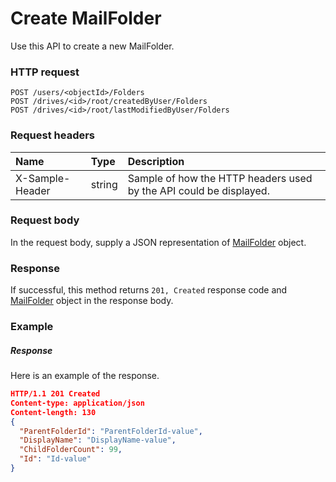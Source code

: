 # Create MailFolder

Use this API to create a new MailFolder.
### HTTP request
```http
POST /users/<objectId>/Folders
POST /drives/<id>/root/createdByUser/Folders
POST /drives/<id>/root/lastModifiedByUser/Folders

```
### Request headers
| Name       | Type | Description|
|:---------------|:--------|:----------|
| X-Sample-Header  | string  | Sample of how the HTTP headers used by the API could be displayed.|

### Request body
In the request body, supply a JSON representation of [MailFolder](../resources/mailfolder.md) object.


### Response
If successful, this method returns `201, Created` response code and [MailFolder](../resources/mailfolder.md) object in the response body.

### Example
##### Response
Here is an example of the response.
```json
HTTP/1.1 201 Created
Content-type: application/json
Content-length: 130
{
  "ParentFolderId": "ParentFolderId-value",
  "DisplayName": "DisplayName-value",
  "ChildFolderCount": 99,
  "Id": "Id-value"
}
```

<!-- uuid: e792e522-2ff8-47fa-a6cb-c0f2f16f7f70\n2015-10-09 15:15:47 UTC -->